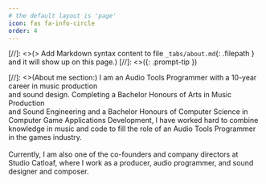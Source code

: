 ```yaml
---
# the default layout is 'page'
icon: fas fa-info-circle
order: 4
---
```


[//]: <>(> Add Markdown syntax content to file `_tabs/about.md`{: .filepath } and it will show up on this page.)
[//]: <>({: .prompt-tip })

[//]: <>(About me section:)
I am an Audio Tools Programmer with a 10-year career in music production <br>and sound design. Completing a Bachelor Honours of Arts in Music Production <br>and Sound Engineering and a Bachelor Honours of Computer Science in <br>Computer Game Applications Development, I have worked hard to combine <br>knowledge in music and code to fill the role of an Audio Tools Programmer <br>in the games industry.<br><br>Currently, I am also one of the co-founders and company directors at <br>Studio Catloaf, where I work as a producer, audio programmer, and sound <br>designer and composer.

